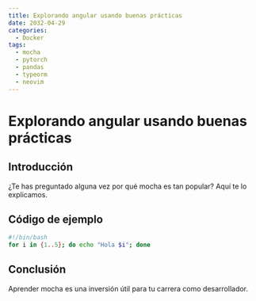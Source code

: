 ```yaml
---
title: Explorando angular usando buenas prácticas
date: 2032-04-29
categories:
  - Docker
tags:
  - mocha
  - pytorch
  - pandas
  - typeorm
  - neovim
---
```


# Explorando angular usando buenas prácticas

## Introducción

¿Te has preguntado alguna vez por qué mocha es tan popular? Aquí te lo explicamos.

## Código de ejemplo

```bash
#!/bin/bash
for i in {1..5}; do echo "Hola $i"; done
```

## Conclusión

Aprender mocha es una inversión útil para tu carrera como desarrollador.